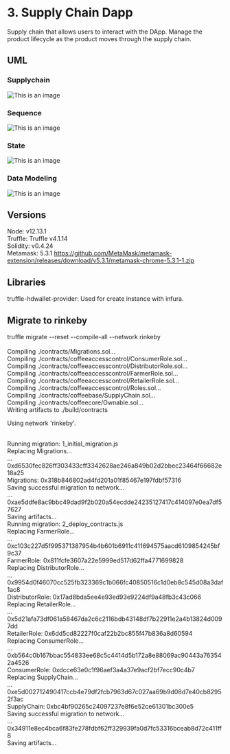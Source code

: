 # 3. Supply Chain Dapp

Supply chain that allows users to interact with the DApp.
Manage the product lifecycle as the product moves through the supply chain.

## UML
### Supplychain
![This is an image](./img/supplychain.png)

### Sequence
![This is an image](./img/sequence.png)

### State
![This is an image](./img/state.png)
 
### Data Modeling
![This is an image](./img/data.png)
 
 ## Versions
 Node: v12.13.1<br>
 Truffle: Truffle v4.1.14<br>
 Solidity: v0.4.24<br>
 Metamask: 5.3.1 https://github.com/MetaMask/metamask-extension/releases/download/v5.3.1/metamask-chrome-5.3.1-1.zip
 
 ## Libraries
 truffle-hdwallet-provider: Used for create instance with infura.
 
## Migrate to rinkeby
truffle migrate --reset --compile-all --network rinkeby<br><br>
Compiling ./contracts/Migrations.sol...<br>
Compiling ./contracts/coffeeaccesscontrol/ConsumerRole.sol...<br>
Compiling ./contracts/coffeeaccesscontrol/DistributorRole.sol...<br>
Compiling ./contracts/coffeeaccesscontrol/FarmerRole.sol...<br>
Compiling ./contracts/coffeeaccesscontrol/RetailerRole.sol...<br>
Compiling ./contracts/coffeeaccesscontrol/Roles.sol...<br>
Compiling ./contracts/coffeebase/SupplyChain.sol...<br>
Compiling ./contracts/coffeecore/Ownable.sol...<br>
Writing artifacts to ./build/contracts<br>

Using network 'rinkeby'.<br><br>

Running migration: 1_initial_migration.js<br>
  Replacing Migrations...<br>
  ... 0xd6530fec826ff303433cff3342628ae246a849b02d2bbec23464f66682e18a25<br>
  Migrations: 0x318b846802ad4fd201a01f85467e197fdbf57316<br>
Saving successful migration to network...<br>
  ... 0xae5ddfe8ac9bbc49dad9f2b020a54ecdde24235127417c414097e0ea7df57627<br>
Saving artifacts...<br>
Running migration: 2_deploy_contracts.js<br>
  Replacing FarmerRole...<br>
  ... 0xc103c227d5f995371387954b4b601b6911c411694575aacd6109854245bf9c37<br>
  FarmerRole: 0x811fcfe3607a22e5999ed517d62ffa4771699828<br>
  Replacing DistributorRole...<br>
  ... 0x9954d0f46070cc525fb323369c1b066fc40850516c1d0eb8c545d08a3daf1ac8<br>
  DistributorRole: 0x17ad8bda5ee4e93ed93e9224df9a48fb3c43c066<br>
  Replacing RetailerRole...<br>
  ... 0x5d21afa73df061a58467da2c6c2116bdb43148df7b22911e2a4b13824d0097dd<br>
  RetailerRole: 0x6dd5cd82227f0caf22b2bc855f47b836a8d60594<br>
  Replacing ConsumerRole...<br>
  ... 0xb564c0b167bbac554833ee68c5c4414d5b172a8e88069ac90443a763542a4526<br>
  ConsumerRole: 0xdcce63e0c1f96aef3a4a37e9acf2bf7ecc90c4b7<br>
  Replacing SupplyChain...<br>
  ... 0xe5d002712490417ccb4e79df2fcb7963d67c027aa69b9d08d7e40cb82952f3ac<br>
  SupplyChain: 0xbc4bf90265c24097237e8f6e52ce61301bc300e5<br>
Saving successful migration to network...<br>
  ... 0x34911e8ec4bca6f83fe278fdbf62ff329939fa0d7fc53316bceab8d72c411ff8<br>
Saving artifacts...
